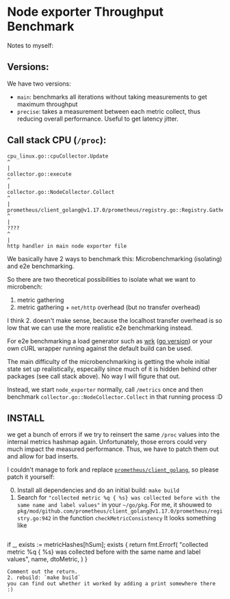 # Node exporter Throughput Benchmark

Notes to myself:

## Versions:
We have two versions:

- `main`: benchmarks all iterations without taking measurements to get maximum throughput
- `precise`: takes a measurement between each metric collect, thus reducing overall performance. Useful to get latency jitter.

## Call stack CPU (`/proc`):

```
cpu_linux.go::cpuCollector.Update
^
|
collector.go::execute
^
|
collector.go::NodeCollector.Collect
^
|
prometheus/client_golang@v1.17.0/prometheus/registry.go::Registry.Gather
^
|
????
^
|
http handler in main node exporter file
```

We basically have 2 ways to benchmark this: Microbenchmarking (isolating) and e2e benchmarking.

So there are two theoretical possibilities to isolate what we want to microbench:
1. metric gathering
2. metric gathering + `net/http` overhead (but no transfer overhead)

I think 2. doesn't make sense, because the localhost transfer overhead is so low that we can use the more realistic e2e benchmarking instead.

For e2e benchmarking a load generator such as [wrk](https://github.com/wg/wrk) ([go version](https://github.com/tsliwowicz/go-wrk)) or your own cURL wrapper running against the default build can be used.

The main difficulty of the microbenchmarking is getting the whole initial state set up realistically, especailly since much of it is hidden behind other packages (see call stack above). No way I will figure that out.


Instead, we start `node_exporter` normally, call `/metrics` once and then benchmark `collector.go::NodeCollector.Collect` in that running process :D

## INSTALL

we get a bunch of errors if we try to reinsert the same `/proc` values into the internal metrics hashmap again. Unfortunately, those errors could very much impact the measured performance. Thus, we have to patch them out and allow for bad inserts.

I couldn't manage to fork and replace [`prometheus/client_golang`](https://github.com/prometheus/client_golang), so please patch it yourself:

0. Install all dependencies and do an initial build: `make build`
1. Search for `"collected metric %q { %s} was collected before with the same name and label values"` in your `~/go/pkg`. For me, it shouwed to
   `pkg/mod/github.com/prometheus/client_golang@v1.17.0/prometheus/registry.go:942` in the function `checkMetricConsistency`
   It looks something like
   ```
if _, exists := metricHashes[hSum]; exists {
  return fmt.Errorf(
    "collected metric %q { %s} was collected before with the same name and label values",
     name, dtoMetric,
  )
}
   ```
   Comment out the return.
2. rebuild: `make build`
   you can find out whether it worked by adding a print somewhere there :)
